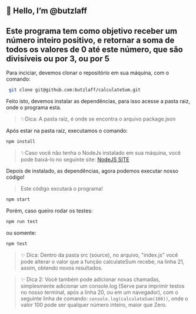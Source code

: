 ## <h2>👋 Hello, I’m @butzlaff</h2>

## Este programa tem como objetivo receber um número inteiro positivo, e retornar a soma de todos os valores de 0 até este número, que são divisíveis ou por 3, ou por 5

<p>Para inciciar, devemos clonar o repositório em sua máquina, com o comando:

```sh
 git clone git@github.com:butzlaff/calculateSum.git
```

Feito isto, devemos instalar as dependências, para isso acesse a pasta raiz, onde o programa esta.

> ✨Dica: A pasta raiz, é onde se encontra o arquivo package.json

Após estar na pasta raiz, executamos o comando:

```sh
npm install  
```
> ✨Caso você não tenha o NodeJs instalado em sua máquina, você pode baixá-lo no seguinte site: [NodeJS SITE](https://nodejs.org/en)

Depois de instalado, as dependências, agora podemos executar nosso código!


> Este código excutará o programa!
```sh
npm start  
```

Porém, caso queiro rodar os testes:
```sh
npm run test
```
ou somente:
```sh
npm test
```

> ✨ Dica:
> Dentro da pasta src (source), no arquivo, "index.js" você pode alterar o valor que a função calculateSum recebe, na linha 21, assim, obtendo novos resultados.

> ✨ Dica 2:
> Você também pode adicionar novas chamadas, simplesmente adicionar um console.log (Serve para imprimir testos no nosso terminal, após a linha 20, ou em um navegador), com o seguinte linha de comando: ```console.log(calculateSum(100))```, onde o valor 100 pode ser qualquer número inteiro, maior que Zero.



